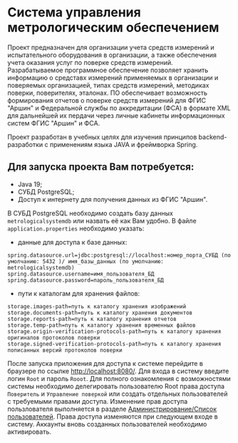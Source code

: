 # Система управления метрологическим обеспечением #

Проект предназначен для организации учета средств измерений и испытательного оборудования в организации, а также обеспечения учета оказания услуг по поверке средств измерений.  
Разрабатываемое программное обеспечение позволяет хранить информацию о средставх измерений применяемых в организации и поверяемых организацией, типах средств измерений, методиках поверки, поверителях, эталонах. ПО обеспечивает возможность формирования отчетов о поверке средств измерений для ФГИС "Аршин" и Федеральной службы по аккредитации (ФСА) в формате XML для дальнейшей их пердачи через личные кабинеты информационных систем ФГИС "Аршин" и ФСА. 

Проект разработан в учебных целях для изучения принципов backend-разработки с применениям языка JAVA и фреймворка Spring.  

## Для запуска проекта Вам потребуется: ##
- Java 19;
- СУБД PostgreSQL;
- Доступ к интернету для получения данных из ФГИС "Аршин".


В СУБД PostgreSQL необходимо создать базу данных `metrologicalsystemdb` или назвать её как Вам удобно.
В файле `application.properties` необходимо указать:
- данные для доступа к базе данных:
```
spring.datasource.url=jdbc:postgresql://localhost:номер_порта_СУБД (по умолчанию: 5432 )/ имя_базы_данных (по умолчанию:  metrologicalsystemdb)
spring.datasource.username=имя_пользователя_БД
spring.datasource.password=пароль_пользователя_БД 
```
- пути к каталогам для хранения файлов:
```  
storage.images-path=путь к каталогу хранения изображений 
storage.documents-path=путь к каталогу хранения документов
storage.reports-path=путь к каталогу хранения отчетов
storage.temp-path=путь к каталогу хранения временных файлов
storage.origin-verification-protocols-path=путь к каталогу хранения оригиналов протоколов поверки
storage.signed-verification-protocols-path=путь к каталогу хранения пописанных версий протоколов поверки
```

После запуска приложения для доступа к системе перейдите в браузере по ссылке <http://localhost:8080/>. Для входа в систему введите логин `Root` и пароль `Rooot`. Для полного ознакомления с возможностями системы необходимо делегировать пользователю Root права доступа `Поверитель` и `Управление поверкой`  или создать отдельных пользователей с требуемыми правами доступа. Изменение прав доступа пользлователя выполняется в разделе [Администрирование/Список пользователей](http://localhost:8080/user). Права доступа изменяются при следующем входе в систему. Аккаунты вновь созданных пользователей необходимо активировать.
